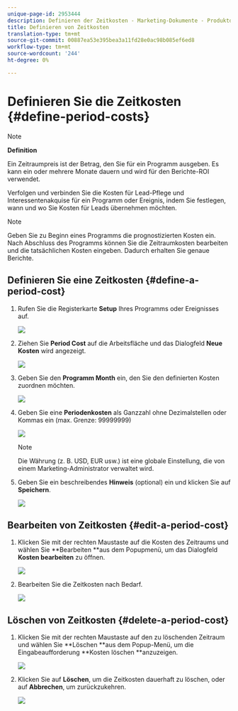 ```yaml
---
unique-page-id: 2953444
description: Definieren der Zeitkosten - Marketing-Dokumente - Produktdokumentation
title: Definieren von Zeitkosten
translation-type: tm+mt
source-git-commit: 00887ea53e395bea3a11fd28e0ac98b085ef6ed8
workflow-type: tm+mt
source-wordcount: '244'
ht-degree: 0%

---
```



# Definieren Sie die Zeitkosten {#define-period-costs}

>[!NOTE]
>
>**Definition**
>
>Ein Zeitraumpreis ist der Betrag, den Sie für ein Programm ausgeben. Es kann ein oder mehrere Monate dauern und wird für den Berichte-ROI verwendet.

Verfolgen und verbinden Sie die Kosten für Lead-Pflege und Interessentenakquise für ein Programm oder Ereignis, indem Sie festlegen, wann und wo Sie Kosten für Leads übernehmen möchten.

>[!NOTE]
>
>Geben Sie zu Beginn eines Programms die prognostizierten Kosten ein. Nach Abschluss des Programms können Sie die Zeitraumkosten bearbeiten und die tatsächlichen Kosten eingeben. Dadurch erhalten Sie genaue Berichte.

## Definieren Sie eine Zeitkosten {#define-a-period-cost}

1. Rufen Sie die Registerkarte **Setup** Ihres Programms oder Ereignisses auf.

   ![](assets/image2015-4-24-11-3a13-3a27.png)

1. Ziehen Sie **Period Cost** auf die Arbeitsfläche und das Dialogfeld **Neue Kosten** wird angezeigt.

   ![](assets/image2015-4-24-16-3a31-3a15.png)

1. Geben Sie den **Programm Month** ein, den Sie den definierten Kosten zuordnen möchten.

   ![](assets/image2015-4-24-16-3a11-3a30.png)

1. Geben Sie eine **Periodenkosten** als Ganzzahl ohne Dezimalstellen oder Kommas ein (max. Grenze: 99999999)

   ![](assets/image2015-4-24-16-3a10-3a24.png)

   >[!NOTE]
   >
   >Die Währung (z. B. USD, EUR usw.) ist eine globale Einstellung, die von einem Marketing-Administrator verwaltet wird.

1. Geben Sie ein beschreibendes **Hinweis** (optional) ein und klicken Sie auf **Speichern**.

   ![](assets/image2015-4-24-16-3a21-3a16.png)

## Bearbeiten von Zeitkosten {#edit-a-period-cost}

1. Klicken Sie mit der rechten Maustaste auf die Kosten des Zeitraums und wählen Sie **Bearbeiten **aus dem Popupmenü, um das Dialogfeld **Kosten bearbeiten** zu öffnen.

   ![](assets/image2015-4-24-16-3a26-3a29.png)

1. Bearbeiten Sie die Zeitkosten nach Bedarf.

   ![](assets/image2015-4-24-16-3a27-3a38.png)

## Löschen von Zeitkosten {#delete-a-period-cost}

1. Klicken Sie mit der rechten Maustaste auf den zu löschenden Zeitraum und wählen Sie **Löschen **aus dem Popup-Menü, um die Eingabeaufforderung **Kosten löschen **anzuzeigen.

   ![](assets/image2015-4-24-16-3a33-3a32.png)

1. Klicken Sie auf **Löschen**, um die Zeitkosten dauerhaft zu löschen, oder auf **Abbrechen**, um zurückzukehren.

   ![](assets/image2015-4-24-16-3a34-3a38.png)

